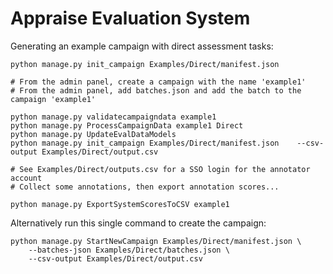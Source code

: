 # Appraise Evaluation System

Generating an example campaign with direct assessment tasks:

    python manage.py init_campaign Examples/Direct/manifest.json

    # From the admin panel, create a campaign with the name 'example1'
    # From the admin panel, add batches.json and add the batch to the campaign 'example1'

    python manage.py validatecampaigndata example1
    python manage.py ProcessCampaignData example1 Direct
    python manage.py UpdateEvalDataModels
    python manage.py init_campaign Examples/Direct/manifest.json    --csv-output Examples/Direct/output.csv

    # See Examples/Direct/outputs.csv for a SSO login for the annotator account
    # Collect some annotations, then export annotation scores...

    python manage.py ExportSystemScoresToCSV example1

Alternatively run this single command to create the campaign:

    python manage.py StartNewCampaign Examples/Direct/manifest.json \
        --batches-json Examples/Direct/batches.json \
        --csv-output Examples/Direct/output.csv
